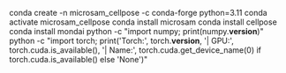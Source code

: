 conda create -n microsam_cellpose -c conda-forge python=3.11
conda activate microsam_cellpose
conda install microsam
conda install cellpose
conda install mondai
python -c "import numpy; print(numpy.__version__)"
python -c "import torch; print('Torch:', torch.__version__, '| GPU:', torch.cuda.is_available(), '| Name:', torch.cuda.get_device_name(0) if torch.cuda.is_available() else 'None')"


